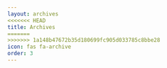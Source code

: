 ```yaml
---
layout: archives
<<<<<<< HEAD
title: Archives
=======
>>>>>>> 1a148b47672b35d180699fc905d033785c8bbe28
icon: fas fa-archive
order: 3
---
```

